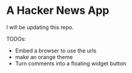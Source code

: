 # A Hacker News App

I will be updating this repo.

TODOs:

- Embed a browser to use the urls
- make an orange theme
- Turn comments into a floating widget button
